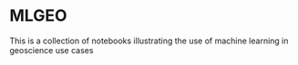 # MLGEO
This is a collection of notebooks illustrating the use of machine learning in geoscience use cases
